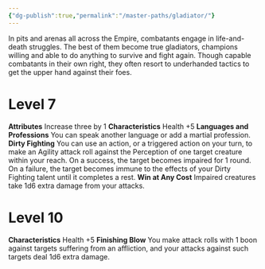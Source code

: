 ```yaml
---
{"dg-publish":true,"permalink":"/master-paths/gladiator/"}
---
```


In pits and arenas all across the Empire, combatants engage in life-and-death struggles. The best of them become true gladiators, champions willing and able to do anything to survive and fight again. Though capable combatants in their own right, they often resort to underhanded tactics to get the upper hand against their foes.
# Level 7
**Attributes** Increase three by 1
**Characteristics** Health +5
**Languages and Professions** You can speak another language or add a martial profession.
**Dirty Fighting** You can use an action, or a triggered action on your turn, to make an Agility attack roll against the Perception of one target creature within your reach. On a success, the target becomes impaired for 1 round. On a failure, the target becomes immune to the effects of your Dirty Fighting talent until it completes a rest.
**Win at Any Cost** Impaired creatures take 1d6 extra damage from your attacks.
# Level 10
**Characteristics** Health +5
**Finishing Blow** You make attack rolls with 1 boon against targets suffering from an affliction, and your attacks against such targets deal 1d6 extra damage.